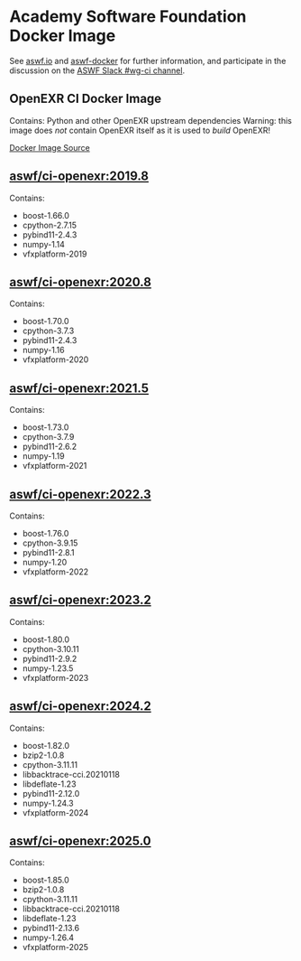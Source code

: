 <!--
Copyright (c) Contributors to the aswf-docker Project. All rights reserved.
SPDX-License-Identifier: Apache-2.0

Warning: this file is automatically generated from a template!
-->

# Academy Software Foundation Docker Image

See [aswf.io](https://aswf.io) and [aswf-docker](https://github.com/AcademySoftwareFoundation/aswf-docker)
for further information, and participate in the discussion on the
[ASWF Slack #wg-ci channel](https://academysoftwarefdn.slack.com/archives/C0169RX7MMK).

## OpenEXR CI Docker Image

Contains: Python and other OpenEXR upstream dependencies
Warning: this image does *not* contain OpenEXR itself as it is used to *build* OpenEXR!

[Docker Image Source](https://github.com/AcademySoftwareFoundation/aswf-docker/blob/main/ci-openexr/Dockerfile)

## [aswf/ci-openexr:2019.8](https://hub.docker.com/r/aswf/ci-openexr/tags?page=1&name=2019.8)

Contains:
* boost-1.66.0
* cpython-2.7.15
* pybind11-2.4.3
* numpy-1.14
* vfxplatform-2019

## [aswf/ci-openexr:2020.8](https://hub.docker.com/r/aswf/ci-openexr/tags?page=1&name=2020.8)

Contains:
* boost-1.70.0
* cpython-3.7.3
* pybind11-2.4.3
* numpy-1.16
* vfxplatform-2020

## [aswf/ci-openexr:2021.5](https://hub.docker.com/r/aswf/ci-openexr/tags?page=1&name=2021.5)

Contains:
* boost-1.73.0
* cpython-3.7.9
* pybind11-2.6.2
* numpy-1.19
* vfxplatform-2021

## [aswf/ci-openexr:2022.3](https://hub.docker.com/r/aswf/ci-openexr/tags?page=1&name=2022.3)

Contains:
* boost-1.76.0
* cpython-3.9.15
* pybind11-2.8.1
* numpy-1.20
* vfxplatform-2022

## [aswf/ci-openexr:2023.2](https://hub.docker.com/r/aswf/ci-openexr/tags?page=1&name=2023.2)

Contains:
* boost-1.80.0
* cpython-3.10.11
* pybind11-2.9.2
* numpy-1.23.5
* vfxplatform-2023

## [aswf/ci-openexr:2024.2](https://hub.docker.com/r/aswf/ci-openexr/tags?page=1&name=2024.2)

Contains:
* boost-1.82.0
* bzip2-1.0.8
* cpython-3.11.11
* libbacktrace-cci.20210118
* libdeflate-1.23
* pybind11-2.12.0
* numpy-1.24.3
* vfxplatform-2024

## [aswf/ci-openexr:2025.0](https://hub.docker.com/r/aswf/ci-openexr/tags?page=1&name=2025.0)

Contains:
* boost-1.85.0
* bzip2-1.0.8
* cpython-3.11.11
* libbacktrace-cci.20210118
* libdeflate-1.23
* pybind11-2.13.6
* numpy-1.26.4
* vfxplatform-2025

